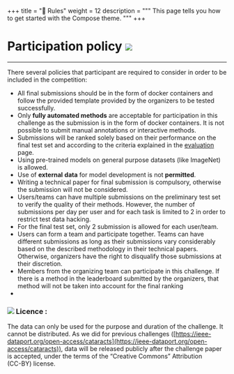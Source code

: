 
+++
title = "📜 Rules"
weight = 12
description = """
This page tells you how to get started with the Compose theme.
"""
+++


# Participation policy ![](https://encrypted-tbn0.gstatic.com/images?q=tbn:ANd9GcQvsPohwRGZFBss78wHjXBpTIMgxGPhCYtWJg&usqp) 

----------------------------------------------------------------------------------------------------------------------------

There several policies that participant are required to consider in order to be included in the competition:

*   All final submissions should be in the form of docker containers and follow the provided template provided by the organizers to be tested successfully.
*   Only **fully automated methods** are acceptable for participation in this challenge as the submission is in the form of docker containers. It is not possible to submit manual annotations or interactive methods.
*   Submissions will be ranked solely based on their performance on the final test set and according to the criteria explained in the [evaluation](https://mario.grand-challenge.org/Evaluation/) page.
*   Using pre-trained models on general purpose datasets (like ImageNet) is allowed.
*   Use of **external** **data** for model development is not **permitted**.
*   Writing a technical paper for final submission is compulsory, otherwise the submission will not be considered.
*   Users/teams can have multiple submissions on the preliminary test set to verify the quality of their methods. However, the number of submissions per day per user and for each task is limited to 2 in order to restrict test data hacking.
*   For the final test set, only 2 submission is allowed for each user/team.
*   Users can form a team and participate together. Teams can have different submissions as long as their submissions vary considerably based on the described methodology in their technical papers. Otherwise, organizers have the right to disqualify those submissions at their discretion.
*   Members from the organizing team can participate in this challenge. If there is a method in the leaderboard submitted by the organizers, that method will not be taken into account for the final ranking
*   

### ![](https://cdn-icons-png.flaticon.com/64/11043/11043224.png) Licence :

The data can only be used for the purpose and duration of the challenge. It cannot be distributed. As we did for previous challenges ([https://ieee-dataport.org/open-access/cataracts](https://ieee-dataport.org/open-access/cataracts)), data will be released publicly after the challenge paper is accepted, under the terms of the “Creative Commons” Attribution  
(CC-BY) license.